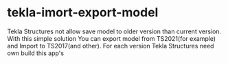 # tekla-imort-export-model
Tekla Structures not allow save model to older version than current version. With this simple solution You can export model from TS2021(for example) and Import to TS2017(and other). For each version Tekla Structures need own build this app's
